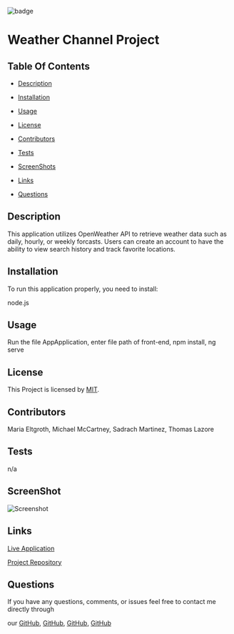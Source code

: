   ![badge](https://img.shields.io/badge/license-MIT-brightgreen)
  
  # Weather Channel Project
  

  ## Table Of Contents

  * [Description](#description)

  * [Installation](#installation)

  * [Usage](#usage)

  * [License](#license)

  * [Contributors](#contributors)

  * [Tests](#tests)

  * [ScreenShots](#screenshots)

  * [Links](#links)

  * [Questions](#questions)

  ## Description

  This application utilizes OpenWeather API to retrieve weather data such as daily, hourly, or weekly forcasts. Users can create an account to have the ability to view search history and track favorite locations.
  
  ## Installation

  To run this application properly, you need to install:
  
  node.js
  

  ## Usage
  
  Run the file AppApplication, enter file path of front-end, npm install, ng serve
  
  
  ## License
  
  This Project is licensed by [MIT](https://choosealicense.com/licenses/mit/).
  
  ## Contributors

  Maria Eltgroth, Michael McCartney, Sadrach Martinez, Thomas Lazore
  
  ## Tests
  
  n/a

  ## ScreenShot

  ![Screenshot]()

  ## Links

  [Live Application]()

  [Project Repository](https://github.com/tlaze/weather-channel-program)
  
  
  ## Questions

  If you have any questions, comments, or issues feel free to contact me directly through
  
  our [GitHub](https://github.com/mdiazelt), [GitHub](https://github.com/mmccartneycs), [GitHub](https://github.com/sadrachm), [GitHub](https://github.com/tlaze)
  
  
  
